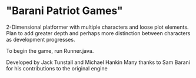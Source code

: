"Barani Patriot Games"
===================
2-Dimensional platformer with multiple characters and loose plot elements. Plan to add greater depth and perhaps more distinction between characters as development progresses.

To begin the game, run Runner.java.

Developed by Jack Tunstall and Michael Hankin
Many thanks to Sam Barani for his contributions to the original engine
